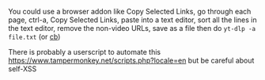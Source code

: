 You could use a browser addon like Copy Selected Links, go through each page, ctrl-a, Copy Selected Links, paste into a text editor, sort all the lines in the text editor, remove the non-video URLs, save as a file then do `yt-dlp -a file.txt` (or [cb](https://old.reddit.com/r/fishshell/comments/1655b4e/cb_clipboard_tool/))

There is probably a userscript to automate this https://www.tampermonkey.net/scripts.php?locale=en but be careful about self-XSS
